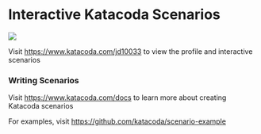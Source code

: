# Interactive Katacoda Scenarios

[![](http://shields.katacoda.com/katacoda/jd10033/count.svg)](https://www.katacoda.com/jd10033 "Get your profile on Katacoda.com")

Visit https://www.katacoda.com/jd10033 to view the profile and interactive scenarios

### Writing Scenarios
Visit https://www.katacoda.com/docs to learn more about creating Katacoda scenarios

For examples, visit https://github.com/katacoda/scenario-example
